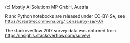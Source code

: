 (c) Mostly AI Solutions MP GmbH, Austria

R and Python notebooks are released under CC-BY-SA, see https://creativecommons.org/licenses/by-sa/4.0/

The stackoverflow 2017 survey data was obtained from https://insights.stackoverflow.com/survey/
